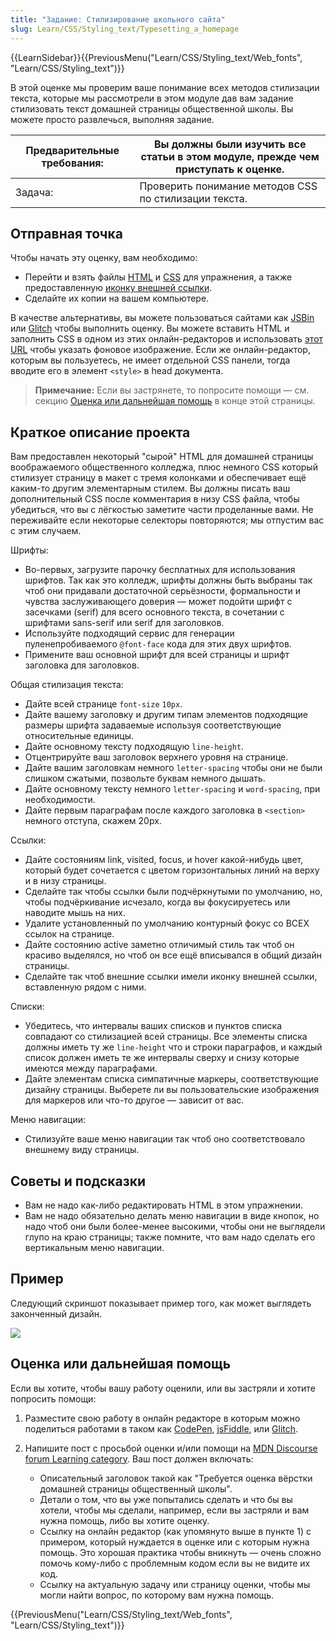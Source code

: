 ```yaml
---
title: "Задание: Стилизирование школьного сайта"
slug: Learn/CSS/Styling_text/Typesetting_a_homepage
---
```


{{LearnSidebar}}{{PreviousMenu("Learn/CSS/Styling_text/Web_fonts", "Learn/CSS/Styling_text")}}

В этой оценке мы проверим ваше понимание всех методов стилизации текста, которые мы рассмотрели в этом модуле дав вам задание стилизовать текст домашней страницы общественной школы. Вы можете просто развлечься, выполняя задание.

| Предварительные требования: | Вы должны были изучить все статьи в этом модуле, прежде чем приступать к оценке. |
| --------------------------- | -------------------------------------------------------------------------------- |
| Задача:                     | Проверить понимание методов CSS по стилизации текста.                            |

## Отправная точка

Чтобы начать эту оценку, вам необходимо:

- Перейти и взять файлы [HTML](https://github.com/mdn/learning-area/blob/master/css/styling-text/typesetting-a-homepage-start/index.html) и [CSS](https://github.com/mdn/learning-area/blob/master/css/styling-text/typesetting-a-homepage-start/style.css) для упражнения, а также предоставленную [иконку внешней ссылки](https://github.com/mdn/learning-area/blob/master/css/styling-text/typesetting-a-homepage-start/external-link-52.png).
- Сделайте их копии на вашем компьютере.

В качестве альтернативы, вы можете пользоваться сайтами как [JSBin](http://jsbin.com/) или [Glitch](https://glitch.com/) чтобы выполнить оценку. Вы можете вставить HTML и заполнить CSS в одном из этих онлайн-редакторов и использовать [этот URL](https://mdn.github.io/learning-area/css/styling-text/typesetting-a-homepage-start/external-link-52.png) чтобы указать фоновое изображение. Если же онлайн-редактор, которым вы пользуетесь, не имеет отдельной CSS панели, тогда вводите его в элемент `<style>` в head документа.

> **Примечание:** Если вы застрянете, то попросите помощи — см. секцию [Оценка или дальнейшая помощь](#оценка_или_дальнейшая_помощь) в конце этой страницы.

## Краткое описание проекта

Вам предоставлен некоторый "сырой" HTML для домашней страницы воображаемого общественного колледжа, плюс немного CSS который стилизует страницу в макет с тремя колонками и обеспечивает ещё каким-то другим элементарным стилем. Вы должны писать ваш дополнительный CSS после комментария в низу CSS файла, чтобы убедиться, что вы с лёгкостью заметите части проделанные вами. Не переживайте если некоторые селекторы повторяются; мы отпустим вас с этим случаем.

Шрифты:

- Во-первых, загрузите парочку бесплатных для использования шрифтов. Так как это колледж, шрифты должны быть выбраны так чтоб они придавали достаточной серьёзности, формальности и чувства заслуживающего доверия — может подойти шрифт с засечками (serif) для всего основного текста, в сочетании с шрифтами sans-serif или serif для заголовков.
- Используйте подходящий сервис для генерации пуленепробиваемого `@font-face` кода для этих двух шрифтов.
- Примените ваш основной шрифт для всей страницы и шрифт заголовка для заголовков.

Общая стилизация текста:

- Дайте всей странице `font-size` `10px`.
- Дайте вашему заголовку и другим типам элементов подходящие размеры шрифта задаваемые используя соответствующие относительные единицы.
- Дайте основному тексту подходящую `line-height`.
- Отцентрируйте ваш заголовок верхнего уровня на странице.
- Дайте вашим заголовкам немного `letter-spacing` чтобы они не были слишком сжатыми, позвольте буквам немного дышать.
- Дайте основному тексту немного `letter-spacing` и `word-spacing`, при необходимости.
- Дайте первым параграфам после каждого заголовка в `<section>` немного отступа, скажем 20px.

Ссылки:

- Дайте состояниям link, visited, focus, и hover какой-нибудь цвет, который будет сочетается с цветом горизонтальных линий на верху и в низу страницы.
- Сделайте так чтобы ссылки были подчёркнутыми по умолчанию, но, чтобы подчёркивание исчезало, когда вы фокусируетесь или наводите мышь на них.
- Удалите установленный по умолчанию контурный фокус со ВСЕХ ссылок на странице.
- Дайте состоянию active заметно отличимый стиль так чтоб он красиво выделялся, но чтоб он все ещё вписывался в общий дизайн страницы.
- Сделайте так чтоб внешние ссылки имели иконку внешней ссылки, вставленную рядом с ними.

Списки:

- Убедитесь, что интервалы ваших списков и пунктов списка совпадают со стилизацией всей страницы. Все элементы списка должны иметь ту же `line-height` что и строки параграфов, и каждый список должен иметь те же интервалы сверху и снизу которые имеются между параграфами.
- Дайте элементам списка симпатичные маркеры, соответствующие дизайну страницы. Выберете ли вы пользовательские изображения для маркеров или что-то другое — зависит от вас.

Меню навигации:

- Стилизуйте ваше меню навигации так чтоб оно соответствовало внешнему виду страницы.

## Советы и подсказки

- Вам не надо как-либо редактировать HTML в этом упражнении.
- Вам не надо обязательно делать меню навигации в виде кнопок, но надо чтоб они были более-менее высокими, чтобы они не выглядели глупо на краю страницы; также помните, что вам надо сделать его вертикальным меню навигации.

## Пример

Следующий скриншот показывает пример того, как может выглядеть законченный дизайн.

![](example2.png)

## Оценка или дальнейшая помощь

Если вы хотите, чтобы вашу работу оценили, или вы застряли и хотите попросить помощи:

1. Разместите свою работу в онлайн редакторе в которым можно поделиться работами в таком как [CodePen](https://codepen.io/), [jsFiddle](https://jsfiddle.net/), или [Glitch](https://glitch.com/).
2. Напишите пост с просьбой оценки и/или помощи на [MDN Discourse forum Learning category](https://discourse.mozilla.org/c/mdn/learn). Ваш пост должен включать:

   - Описательный заголовок такой как "Требуется оценка вёрстки домашней страницы общественный школы".
   - Детали о том, что вы уже попытались сделать и что бы вы хотели, чтобы мы сделали, например, если вы застряли и вам нужна помощь, либо вы хотите оценку.
   - Ссылку на онлайн редактор (как упомянуто выше в пункте 1) с примером, который нуждается в оценке или с которым нужна помощь. Это хорошая практика чтобы вникнуть — очень сложно помочь кому-либо с проблемным кодом если вы не видите их код.
   - Ссылку на актуальную задачу или страницу оценки, чтобы мы могли найти вопрос, по которому вам нужна помощь.

{{PreviousMenu("Learn/CSS/Styling_text/Web_fonts", "Learn/CSS/Styling_text")}}
